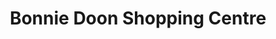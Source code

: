 ---
title: "Bonnie Doon Shopping Centre"
url: /edmonton/bonnie-doon-shopping-centre/
shop: Einkaufszentrum
---